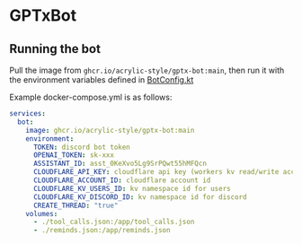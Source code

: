 # GPTxBot

## Running the bot

Pull the image from `ghcr.io/acrylic-style/gptx-bot:main`, then run it with the environment variables defined in
[BotConfig.kt](https://github.com/acrylic-style/gptx-bot/blob/main/src/main/kotlin/xyz/acrylicstyle/gptxbot/BotConfig.kt)

Example docker-compose.yml is as follows:

```yml
services:
  bot:
    image: ghcr.io/acrylic-style/gptx-bot:main
    environment:
      TOKEN: discord bot token
      OPENAI_TOKEN: sk-xxx
      ASSISTANT_ID: asst_0KeXvo5Lg9SrPQwt55hMFQcn
      CLOUDFLARE_API_KEY: cloudflare api key (workers kv read/write access)
      CLOUDFLARE_ACCOUNT_ID: cloudflare account id
      CLOUDFLARE_KV_USERS_ID: kv namespace id for users
      CLOUDFLARE_KV_DISCORD_ID: kv namespace id for discord
      CREATE_THREAD: "true"
    volumes:
      - ./tool_calls.json:/app/tool_calls.json
      - ./reminds.json:/app/reminds.json
```

